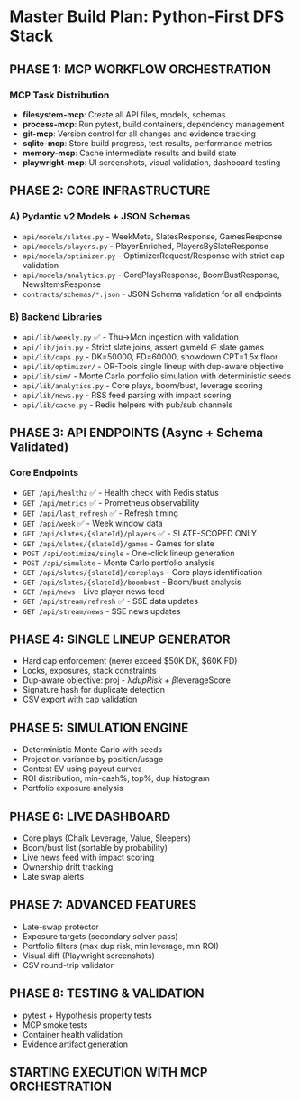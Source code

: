 # Master Build Plan: Python-First DFS Stack

## **PHASE 1: MCP WORKFLOW ORCHESTRATION**

### **MCP Task Distribution**

- **filesystem-mcp**: Create all API files, models, schemas
- **process-mcp**: Run pytest, build containers, dependency management
- **git-mcp**: Version control for all changes and evidence tracking
- **sqlite-mcp**: Store build progress, test results, performance metrics
- **memory-mcp**: Cache intermediate results and build state
- **playwright-mcp**: UI screenshots, visual validation, dashboard testing

## **PHASE 2: CORE INFRASTRUCTURE**

### **A) Pydantic v2 Models + JSON Schemas**

- `api/models/slates.py` - WeekMeta, SlatesResponse, GamesResponse
- `api/models/players.py` - PlayerEnriched, PlayersBySlateResponse
- `api/models/optimizer.py` - OptimizerRequest/Response with strict cap validation
- `api/models/analytics.py` - CorePlaysResponse, BoomBustResponse, NewsItemsResponse
- `contracts/schemas/*.json` - JSON Schema validation for all endpoints

### **B) Backend Libraries**

- `api/lib/weekly.py` ✅ - Thu→Mon ingestion with validation
- `api/lib/join.py` - Strict slate joins, assert gameId ∈ slate games
- `api/lib/caps.py` - DK=50000, FD=60000, showdown CPT=1.5x floor
- `api/lib/optimizer/` - OR-Tools single lineup with dup-aware objective
- `api/lib/sim/` - Monte Carlo portfolio simulation with deterministic seeds
- `api/lib/analytics.py` - Core plays, boom/bust, leverage scoring
- `api/lib/news.py` - RSS feed parsing with impact scoring
- `api/lib/cache.py` - Redis helpers with pub/sub channels

## **PHASE 3: API ENDPOINTS (Async + Schema Validated)**

### **Core Endpoints**

- `GET /api/healthz` ✅ - Health check with Redis status
- `GET /api/metrics` ✅ - Prometheus observability
- `GET /api/last_refresh` ✅ - Refresh timing
- `GET /api/week` ✅ - Week window data
- `GET /api/slates/{slateId}/players` ✅ - SLATE-SCOPED ONLY
- `GET /api/slates/{slateId}/games` - Games for slate
- `POST /api/optimize/single` - One-click lineup generation
- `POST /api/simulate` - Monte Carlo portfolio analysis
- `GET /api/slates/{slateId}/coreplays` - Core plays identification
- `GET /api/slates/{slateId}/boombust` - Boom/bust analysis
- `GET /api/news` - Live player news feed
- `GET /api/stream/refresh` ✅ - SSE data updates
- `GET /api/stream/news` - SSE news updates

## **PHASE 4: SINGLE LINEUP GENERATOR**

- Hard cap enforcement (never exceed $50K DK, $60K FD)
- Locks, exposures, stack constraints
- Dup-aware objective: proj - λ*dupRisk + β*leverageScore
- Signature hash for duplicate detection
- CSV export with cap validation

## **PHASE 5: SIMULATION ENGINE**

- Deterministic Monte Carlo with seeds
- Projection variance by position/usage
- Contest EV using payout curves
- ROI distribution, min-cash%, top%, dup histogram
- Portfolio exposure analysis

## **PHASE 6: LIVE DASHBOARD**

- Core plays (Chalk Leverage, Value, Sleepers)
- Boom/bust list (sortable by probability)
- Live news feed with impact scoring
- Ownership drift tracking
- Late swap alerts

## **PHASE 7: ADVANCED FEATURES**

- Late-swap protector
- Exposure targets (secondary solver pass)
- Portfolio filters (max dup risk, min leverage, min ROI)
- Visual diff (Playwright screenshots)
- CSV round-trip validator

## **PHASE 8: TESTING & VALIDATION**

- pytest + Hypothesis property tests
- MCP smoke tests
- Container health validation
- Evidence artifact generation

## **STARTING EXECUTION WITH MCP ORCHESTRATION**

